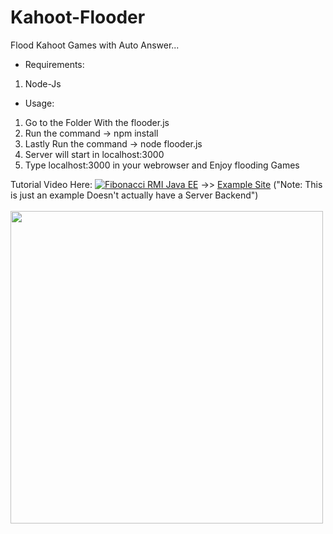 # Kahoot-Flooder
Flood Kahoot Games with Auto Answer...

- Requirements:
 1. Node-Js

- Usage:
 1. Go to the Folder With the flooder.js
 2. Run the command -> npm install
 3. Lastly Run the command -> node flooder.js
 4. Server will start in localhost:3000
 5. Type localhost:3000 in your webrowser and Enjoy flooding Games
 
Tutorial Video Here:
[![Fibonacci RMI Java EE](http://img.youtube.com/vi/nX_inqaAzOI/0.jpg)](https://www.youtube.com/watch?v=nX_inqaAzOI&feature=youtu.be&hd=1 "RMI Fibonacci Java")
->> <a href="https://mysterious-gorge-02408.herokuapp.com/index.html">Example Site</a> ("Note: This is just an example Doesn't actually have a Server Backend")
<br><br>
<img src="https://github.com/Vexed-Nz/Kahoot-Flooder/blob/main/Imageweb.png" width="500">
